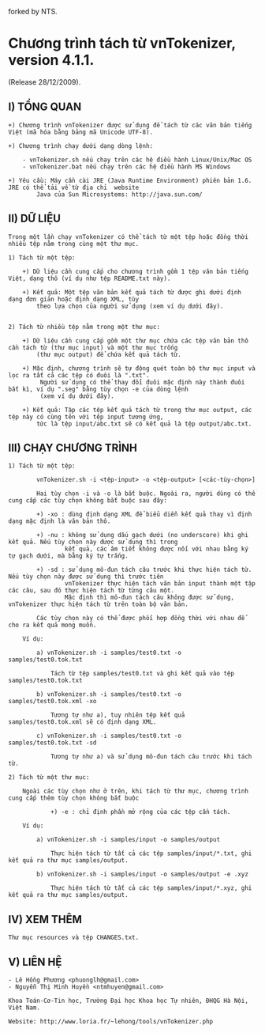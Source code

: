 forked by NTS.

Chương trình tách từ vnTokenizer, version 4.1.1.
================================================

(Release 28/12/2009).


I) TỔNG QUAN
-------------

	+) Chương trình vnTokenizer được sử dụng để tách từ các văn bản tiếng Việt (mã hóa bằng bảng mã Unicode UTF-8).
	
	+) Chương trình chạy dưới dạng dòng lệnh:
	 
		- vnTokenizer.sh nếu chạy trên các hệ điều hành Linux/Unix/Mac OS
		- vnTokenizer.bat nếu chạy trên các hệ điều hành MS Windows
		
	+) Yêu cầu: Máy cần cài JRE (Java Runtime Environment) phiên bản 1.6. JRE có thể tải về từ địa chỉ  website 
			Java của Sun Microsystems: http://java.sun.com/
	
II) DỮ LIỆU
------------

	Trong một lần chạy vnTokenizer có thể tách từ một tệp hoặc đồng thời nhiều tệp nằm trong cùng một thư mục. 
	
	1) Tách từ một tệp:
	
		+) Dữ liệu cần cung cấp cho chương trình gồm 1 tệp văn bản tiếng Việt, dạng thô (ví dụ như tệp README.txt này).
			  
		+) Kết quả: Một tệp văn bản kết quả tách từ được ghi dưới định dạng đơn giản hoặc định dạng XML, tùy 
			theo lựa chọn của người sử dụng (xem ví dụ dưới đây). 
				
			
	2) Tách từ nhiều tệp nằm trong một thư mục:
	
		+) Dữ liệu cần cung cấp gồm một thư mục chứa các tệp văn bản thô cần tách từ (thư mục input) và một thư mục trống 
			(thư mục output) để chứa kết quả tách từ.
		
		+) Mặc định, chương trình sẽ tự động quét toàn bộ thư mục input và lọc ra tất cả các tệp có đuôi là ".txt".  
			 Người sử dụng có thể thay đổi đuôi mặc định này thành đuôi bất kì, ví dụ ".seg" bằng tùy chọn -e của dòng lệnh 
			 (xem ví dụ dưới đây). 
			 
		+) Kết quả: Tập các tệp kết quả tách từ trong thư mục output, các tệp này có cùng tên với tệp input tương ứng, 
			tức là tệp input/abc.txt sẽ có kết quả là tệp output/abc.txt.  
		  
		
III) CHẠY CHƯƠNG TRÌNH
-----------------------
			
	1) Tách từ một tệp:
	
			vnTokenizer.sh -i <tệp-input> -o <tệp-output> [<các-tùy-chọn>]
		
			Hai tùy chọn -i và -o là bắt buộc. Ngoài ra, người dùng có thể cung cấp các tùy chọn không bắt buộc sau đây:
			
			+) -xo : dùng định dạng XML để biểu diễn kết quả thay vì định dạng mặc định là văn bản thô.
			  
			+) -nu : không sử dụng dấu gạch dưới (no underscore) khi ghi kết quả. Nếu tùy chọn này được sử dụng thì trong 
					kết quả, các âm tiết không được nối với nhau bằng ký tự gạch dưới, mà bằng ký tự trắng.
			
			+) -sd : sử dụng mô-đun tách câu trước khi thực hiện tách từ. Nếu tùy chọn này được sử dụng thì trước tiên 
					vnTokenizer thực hiện tách văn bản input thành một tập các câu, sau đó thực hiện tách từ từng câu một.
					Mặc định thì mô-đun tách câu không được sử dụng, vnTokenizer thực hiện tách từ trên toàn bộ văn bản.

			Các tùy chọn này có thể được phối hợp đồng thời với nhau để cho ra kết quả mong muốn. 
		
		Ví dụ: 
		
			a) vnTokenizer.sh -i samples/test0.txt -o samples/test0.tok.txt
				
				Tách từ tệp samples/test0.txt và ghi kết quả vào tệp samples/test0.tok.txt
				
			b) vnTokenizer.sh -i samples/test0.txt -o samples/test0.tok.xml -xo
				
				Tương tự như a), tuy nhiên tệp kết quả samples/test0.tok.xml sẽ có định dạng XML.
				
			c) vnTokenizer.sh -i samples/test0.txt -o samples/test0.tok.txt -sd 
				
				Tương tự như a) và sử dụng mô-đun tách câu trước khi tách từ.
	
	2) Tách từ một thư mục:
			
		Ngoài các tùy chọn như ở trên, khi tách từ thư mục, chương trình cung cấp thêm tùy chọn không bắt buộc
			  
				+) -e : chỉ định phần mở rộng của các tệp cần tách.
	 
	 	Ví dụ: 
	 	
	 		a) vnTokenizer.sh -i samples/input -o samples/output
	 		
	 			Thực hiện tách từ tất cả các tệp samples/input/*.txt, ghi kết quả ra thư mục samples/output. 
	 		
	 		b) vnTokenizer.sh -i samples/input -o samples/output -e .xyz
	 		 
	 		 	Thực hiện tách từ tất cả các tệp samples/input/*.xyz, ghi kết quả ra thư mục samples/output.
	 		 

IV)  XEM THÊM
--------------
	Thư mục resources và tệp CHANGES.txt.

V) LIÊN HỆ
------------

	- Lê Hồng Phương <phuonglh@gmail.com>
	- Nguyễn Thị Minh Huyền <ntmhuyen@gmail.com>
	
	Khoa Toán-Cơ-Tin học, Trường Đại học Khoa học Tự nhiên, ĐHQG Hà Nội, Việt Nam.
	
	Website: http://www.loria.fr/~lehong/tools/vnTokenizer.php
